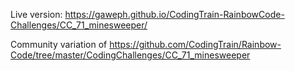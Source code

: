 Live version: https://gaweph.github.io/CodingTrain-RainbowCode-Challenges/CC_71_minesweeper/

Community variation of https://github.com/CodingTrain/Rainbow-Code/tree/master/CodingChallenges/CC_71_minesweeper